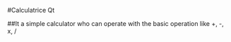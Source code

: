 #Calculatrice Qt

##It a simple calculator who can operate with the basic operation like +, -, x, /
